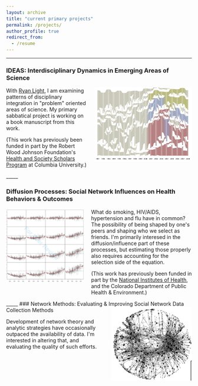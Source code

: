 ```yaml
---
layout: archive
title: "current primary projects"
permalink: /projects/
author_profile: true
redirect_from:
  - /resume
---
```


_____

### IDEAS: Interdisciplinary Dynamics in Emerging Areas of Science
<img src=../images/PO_alluvial.png alt="alluvial flow diagream" align="right" height="200" style="float: right; padding-left: 20px; padding-bottom: 20px"/>

With [Ryan Light](https://sociology.uoregon.edu/profile/light/), I am examining patterns of disciplinary integration in "problem" oriented areas of science. My primary sabbatical project is working on a book manuscript from this work.

(This work has previously been funded in part by the Robert Wood Johnson Foundation's [Health and Society Scholars Program](http://www.healthandsocietyscholars.org/) at Columbia University.)

<div style="clear:both;"></div>
_____

### Diffusion Processes: Social Network Influences on Health Behaviors & Outcomes
<img src=../images/JHSB_4by4.png alt="alluvial flow diagream" height="200" style="float: left; padding-right: 20px; padding-bottom: 20px"/>

What do smoking, HIV/AIDS, hypertension and flu have in common? The possibility of being shaped by one's peers and shaping who we select as friends. I'm primarily interesed in the diffusion/influence part of these processes, but estimating those properly also requires accounting for the selection side of the equation. 

(This work has previously been funded in part by the [National Institutes of Health](https://www.lrp.nih.gov/about_the_programs/health_disparities.aspx), and the Colorado Department of Public Health & Environment.)

<div style="clear:both;"></div>
_____
### Network Methods: Evaluating & Improving Social Network Data Collection Methods
<img src=../images/FM_sample.png alt="alluvial flow diagream" height="200" style="float: right; padding-left: 20px; padding-bottom: 20px"/>

Development of network theory and analytic strategies have occasionally outpaced the availability of data. I'm interested in altering that, and evaluating the quality of such efforts.
